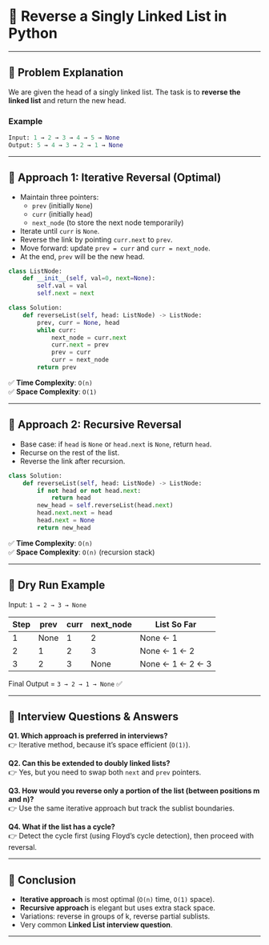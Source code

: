 # 🔄 Reverse a Singly Linked List in Python

---

## 📘 Problem Explanation

We are given the head of a singly linked list. The task is to **reverse the linked list** and return the new head.

### Example
```python
Input: 1 → 2 → 3 → 4 → 5 → None
Output: 5 → 4 → 3 → 2 → 1 → None
```

---

## 🔹 Approach 1: Iterative Reversal (Optimal)

- Maintain three pointers:
  - `prev` (initially `None`)
  - `curr` (initially `head`)
  - `next_node` (to store the next node temporarily)
- Iterate until `curr` is `None`.
- Reverse the link by pointing `curr.next` to `prev`.
- Move forward: update `prev = curr` and `curr = next_node`.
- At the end, `prev` will be the new head.

```python
class ListNode:
    def __init__(self, val=0, next=None):
        self.val = val
        self.next = next

class Solution:
    def reverseList(self, head: ListNode) -> ListNode:
        prev, curr = None, head
        while curr:
            next_node = curr.next
            curr.next = prev
            prev = curr
            curr = next_node
        return prev
```

✅ **Time Complexity**: `O(n)`  
✅ **Space Complexity**: `O(1)`

---

## 🔹 Approach 2: Recursive Reversal

- Base case: if `head` is `None` or `head.next` is `None`, return `head`.
- Recurse on the rest of the list.
- Reverse the link after recursion.

```python
class Solution:
    def reverseList(self, head: ListNode) -> ListNode:
        if not head or not head.next:
            return head
        new_head = self.reverseList(head.next)
        head.next.next = head
        head.next = None
        return new_head
```

✅ **Time Complexity**: `O(n)`  
✅ **Space Complexity**: `O(n)` (recursion stack)

---

## 🔹 Dry Run Example

Input: `1 → 2 → 3 → None`

| Step | prev   | curr   | next_node | List So Far         |
|------|--------|--------|-----------|---------------------|
| 1    | None   | 1      | 2         | None ← 1            |
| 2    | 1      | 2      | 3         | None ← 1 ← 2        |
| 3    | 2      | 3      | None      | None ← 1 ← 2 ← 3    |

Final Output = `3 → 2 → 1 → None` ✅

---

## 🔹 Interview Questions & Answers

**Q1. Which approach is preferred in interviews?**  
👉 Iterative method, because it’s space efficient (`O(1)`).

**Q2. Can this be extended to doubly linked lists?**  
👉 Yes, but you need to swap both `next` and `prev` pointers.

**Q3. How would you reverse only a portion of the list (between positions m and n)?**  
👉 Use the same iterative approach but track the sublist boundaries.

**Q4. What if the list has a cycle?**  
👉 Detect the cycle first (using Floyd’s cycle detection), then proceed with reversal.

---

## 🎯 Conclusion

- **Iterative approach** is most optimal (`O(n)` time, `O(1)` space).
- **Recursive approach** is elegant but uses extra stack space.
- Variations: reverse in groups of k, reverse partial sublists.
- Very common **Linked List interview question**.

---


